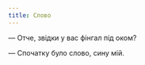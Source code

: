 ```yaml
---
title: Слово
---
```


— Отче, звідки у вас фінгал під оком?

— Спочатку було слово, сину мій.
                
